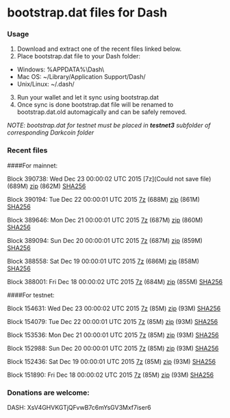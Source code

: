 # bootstrap.dat files for Dash

### Usage

1. Download and extract one of the recent files linked below.
2. Place bootstrap.dat file to your Dash folder:
 - Windows: %APPDATA%\Dash\
 - Mac OS: ~/Library/Application Support/Dash/
 - Unix/Linux: ~/.dash/
3. Run your wallet and let it sync using bootstrap.dat
4. Once sync is done bootstrap.dat file will be renamed to bootstrap.dat.old automagically and can be safely removed.

_NOTE: bootstrap.dat for testnet must be placed in **testnet3** subfolder of corresponding Darkcoin folder_

### Recent files

####For mainnet:

Block 390738: Wed Dec 23 00:00:02 UTC 2015 [7z](Could not save file) (689M) [zip](https://transfer.sh/VJyf/bootstrap.dat.20151223.zip) (862M) [SHA256](https://transfer.sh/FSAYw/sha256.txt)

Block 390194: Tue Dec 22 00:00:01 UTC 2015 [7z](https://transfer.sh/XnIeU/bootstrap.dat.20151222.7z) (688M) [zip](https://transfer.sh/pIof6/bootstrap.dat.20151222.zip) (861M) [SHA256](https://transfer.sh/MaUi0/sha256.txt)

Block 389646: Mon Dec 21 00:00:01 UTC 2015 [7z](https://transfer.sh/1355y4/bootstrap.dat.20151221.7z) (687M) [zip](https://transfer.sh/FJlyn/bootstrap.dat.20151221.zip) (860M) [SHA256](https://transfer.sh/V82T1/sha256.txt)

Block 389094: Sun Dec 20 00:00:01 UTC 2015 [7z](https://transfer.sh/19DGNv/bootstrap.dat.20151220.7z) (687M) [zip](https://transfer.sh/AGofS/bootstrap.dat.20151220.zip) (859M) [SHA256](https://transfer.sh/mDuYH/sha256.txt)

Block 388558: Sat Dec 19 00:00:01 UTC 2015 [7z](https://transfer.sh/8A8EY/bootstrap.dat.20151219.7z) (686M) [zip](https://transfer.sh/TElpz/bootstrap.dat.20151219.zip) (858M) [SHA256](https://transfer.sh/ZJRUc/sha256.txt)

Block 388001: Fri Dec 18 00:00:02 UTC 2015 [7z](https://transfer.sh/MgZJM/bootstrap.dat.20151218.7z) (684M) [zip](https://transfer.sh/dT9Yb/bootstrap.dat.20151218.zip) (855M) [SHA256](https://transfer.sh/yXumb/sha256.txt)

####For testnet:

Block 154631: Wed Dec 23 00:00:02 UTC 2015 [7z](https://transfer.sh/k8632/bootstrap.dat.20151223.7z) (85M) [zip](https://transfer.sh/Z5bsU/bootstrap.dat.20151223.zip) (93M) [SHA256](https://transfer.sh/fGkOL/sha256.txt)

Block 154079: Tue Dec 22 00:00:01 UTC 2015 [7z](https://transfer.sh/vjUMO/bootstrap.dat.20151222.7z) (85M) [zip](https://transfer.sh/rngoU/bootstrap.dat.20151222.zip) (93M) [SHA256](https://transfer.sh/HM3zP/sha256.txt)

Block 153536: Mon Dec 21 00:00:01 UTC 2015 [7z](https://transfer.sh/106Ya3/bootstrap.dat.20151221.7z) (85M) [zip](https://transfer.sh/1752p2/bootstrap.dat.20151221.zip) (93M) [SHA256](https://transfer.sh/15mT3J/sha256.txt)

Block 152988: Sun Dec 20 00:00:01 UTC 2015 [7z](https://transfer.sh/14mrcw/bootstrap.dat.20151220.7z) (85M) [zip](https://transfer.sh/TsMCA/bootstrap.dat.20151220.zip) (93M) [SHA256](https://transfer.sh/j9jIv/sha256.txt)

Block 152436: Sat Dec 19 00:00:01 UTC 2015 [7z](https://transfer.sh/1bSr6C/bootstrap.dat.20151219.7z) (85M) [zip](https://transfer.sh/YPlsp/bootstrap.dat.20151219.zip) (93M) [SHA256](https://transfer.sh/CJc5r/sha256.txt)

Block 151890: Fri Dec 18 00:00:02 UTC 2015 [7z](https://transfer.sh/97ehz/bootstrap.dat.20151218.7z) (85M) [zip](https://transfer.sh/ThXVd/bootstrap.dat.20151218.zip) (93M) [SHA256](https://transfer.sh/1AuVY/sha256.txt)

### Donations are welcome:

DASH: XsV4GHVKGTjQFvwB7c6mYsGV3Mxf7iser6
